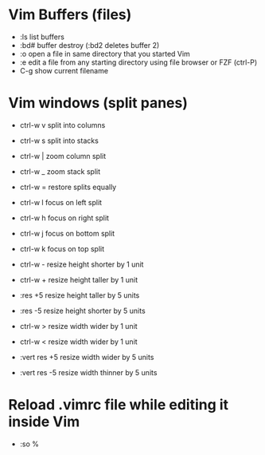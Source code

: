 # Vim Buffers (files)
  * :ls    list buffers
  * :bd#   buffer destroy (:bd2 deletes buffer 2)
  * :o     open a file in same directory that you started Vim
  * :e     edit a file from any starting directory using file browser or FZF (ctrl-P)
  * C-g    show current filename

# Vim windows (split panes)
  * ctrl-w v    split into columns
  * ctrl-w s    split into stacks
  * ctrl-w |    zoom column split
  * ctrl-w _    zoom stack split
  * ctrl-w =    restore splits equally

  * ctrl-w l    focus on left split
  * ctrl-w h    focus on right split
  * ctrl-w j    focus on bottom split
  * ctrl-w k    focus on top split
      
  * ctrl-w -         resize height shorter by 1 unit
  * ctrl-w +         resize height taller by 1 unit
  * :res +5          resize height taller by 5 units
  * :res -5          resize height shorter by 5 units

  * ctrl-w >         resize width wider by 1 unit
  * ctrl-w <         resize width wider by 1 unit
  * :vert res +5     resize width wider by 5 units
  * :vert res -5     resize width thinner by 5 units

# Reload .vimrc file while editing it inside Vim
  * :so %
